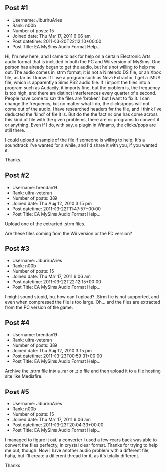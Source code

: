 ## Post #1
- Username: JiburiruAries
- Rank: n00b
- Number of posts: 15
- Joined date: Thu Mar 17, 2011 6:06 am
- Post datetime: 2011-03-20T22:12:10+00:00
- Post Title: EA MySims Audio Format Help...

Hi, I'm new here, and I came to ask for help on a certain Electronic Arts audio format that is included in both the PC and Wii version of MySims. One person has already began to get the audio, but he's not willing to help me out. The audio comes in .strm format; it is not a Nintendo DS file, or an Xbox file, as far as I know. If I use a program such as Nova Extractor, I get a .MUS file, which is apparently a Sims PS2 audio file. If I import the files into a program such as Audacity, it imports fine, but the problem is, the frequency is too high, and there are distinct interferences every quarter of a second. People have come to say the files are 'broken', but I want to fix it. I can change the frequency, but no matter what I do, the clicks/pops will not come out of the audio. I have researched headers for the file, and I think i've deducted the 'kind' of file it is. But do the the fact no one has come across this kind of file with the given problems, there are no programs to convert it or anything. Even if I do, with say, a plugin in Winamp, the clicks/pops are still there.

I could upload a sample of the file if someone is willing to help; It's a soundtrack I've wanted for a while, and I'd share it with you, if you wanted it.

Thanks..
## Post #2
- Username: brendan19
- Rank: ultra-veteran
- Number of posts: 389
- Joined date: Thu Aug 12, 2010 3:15 pm
- Post datetime: 2011-03-22T11:47:57+00:00
- Post Title: EA MySims Audio Format Help...

Upload one of the extracted .strm files.

Are these files coming from the Wii version or the PC version?
## Post #3
- Username: JiburiruAries
- Rank: n00b
- Number of posts: 15
- Joined date: Thu Mar 17, 2011 6:06 am
- Post datetime: 2011-03-22T22:12:15+00:00
- Post Title: EA MySims Audio Format Help...

I might sound stupid, but how can I upload? .Strm file is not supported, and even when compressed the file is too large. Oh... and the files are extracted from the PC version of the game.
## Post #4
- Username: brendan19
- Rank: ultra-veteran
- Number of posts: 389
- Joined date: Thu Aug 12, 2010 3:15 pm
- Post datetime: 2011-03-23T00:59:31+00:00
- Post Title: EA MySims Audio Format Help...

Archive the .strm file into a .rar or .zip file and then upload it to a file hosting site like Mediafire.
## Post #5
- Username: JiburiruAries
- Rank: n00b
- Number of posts: 15
- Joined date: Thu Mar 17, 2011 6:06 am
- Post datetime: 2011-03-23T20:04:33+00:00
- Post Title: EA MySims Audio Format Help...

I managed to figure it out, a converter I used a few years back was able to convert the files perfectly, in crystal clear format. Thanks for trying to help me out, though.  Now I have another audio problem with a different file, haha, but I'll create a different thread for it, as it's totally different.

Thanks
